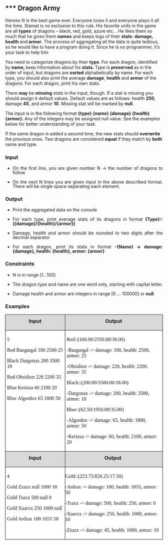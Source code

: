 <H2 LANG="bg-BG" CLASS="western"><SPAN LANG="en-US">*** </SPAN><SPAN LANG="en-US">Dragon
	Army</SPAN></H2>

<P STYLE="margin-top: 0.06in">Heroes III is the best game ever.
Everyone loves it and everyone plays it all the time. Stamat is no
exclusion to this rule. His favorite units in the game are all <B>types</B>
of dragons – black, red, gold, azure etc… He likes them so much
that he gives them <B>names</B> and keeps logs of their <B>stats</B>:
<B>damage, health </B>and<B> armor</B>. The process of aggregating
all the data is quite tedious, so he would like to have a program
doing it. Since he is no programmer, it’s your task to help him</P>
<P STYLE="margin-top: 0.06in">You need to categorize dragons by their
<B>type</B>. For each dragon, identified by <B>name, </B>keep
information about his <B>stats. </B>Type is <B>preserved </B>as in
the order of input, but dragons are <B>sorted</B> alphabetically by
name. For each type, you should also print the average <B>damage</B>,
<B>health</B> and <B>armor</B> of the dragons. For each dragon, print
his own stats. 
</P>
<P STYLE="margin-top: 0.06in">There <B>may</B> be <B>missing</B>
stats in the input, though. If a stat is missing you should assign it
default values. Default values are as follows: health <B>250</B>,
damage <B>45</B>, and armor <B>10</B>. Missing stat will be marked by
<B>null</B>.</P>
<P STYLE="margin-top: 0.06in">The input is in the following format
<B>{type} {name} {damage} {health} {armor}. </B>Any of the integers
may be assigned null value. See the examples below for better
understanding of your task.</P>
<P STYLE="margin-top: 0.06in">If the same dragon is added a second
time, the new stats should <B>overwrite</B> the previous ones. Two
dragons are considered <B>equal</B> if they match by <B>both</B> name
and type.</P>
<H3 CLASS="western">Input</H3>
<UL>
	<LI><P ALIGN=JUSTIFY STYLE="margin-top: 0.08in; line-height: 100%">On
	the first line, you are given number N -&gt; the number of dragons
	to follow</P>
	<LI><P ALIGN=JUSTIFY STYLE="margin-top: 0.08in; line-height: 100%">On
	the next N lines you are given input in the above described format.
	There will be single space separating each element.</P>
</UL>
<H3 CLASS="western">Output</H3>
<UL>
	<LI><P ALIGN=JUSTIFY STYLE="margin-top: 0.08in; line-height: 100%">Print
	the aggregated data on the console</P>
	<LI><P ALIGN=JUSTIFY STYLE="margin-top: 0.08in; line-height: 100%">For
	each type, print average stats of its dragons in format
	<B>{Type}::({damage}/{health}/{armor})</B></P>
	<LI><P ALIGN=JUSTIFY STYLE="margin-top: 0.08in; line-height: 100%">Damage,
	health and armor should be rounded to two digits after the decimal
	separator</P>
	<LI><P ALIGN=JUSTIFY STYLE="margin-top: 0.08in; line-height: 100%">For
	each dragon, print its stats in format <B>-{Name} -&gt; damage:
	{damage}, health: {health}, armor: {armor}</B></P>
</UL>
<H3 CLASS="western">Constraints</H3>
<UL>
	<LI><P ALIGN=JUSTIFY STYLE="margin-top: 0.08in; line-height: 100%">N
	is in range [1…100]</P>
	<LI><P ALIGN=JUSTIFY STYLE="margin-top: 0.08in; line-height: 100%">The
	dragon type and name are one word only, starting with capital
	letter.</P>
	<LI><P ALIGN=JUSTIFY STYLE="margin-top: 0.08in; line-height: 100%">Damage
	health and armor are integers in range [0 … 100000] or <B>null</B></P>
</UL>
<H3 CLASS="western">Examples</H3>
<TABLE WIDTH=696 CELLPADDING=4 CELLSPACING=0>
	<COL WIDTH=265>
	<COL WIDTH=412>
	<TR VALIGN=TOP>
		<TD WIDTH=265 BGCOLOR="#d9d9d9" STYLE="border: 1px solid #00000a; padding-top: 0.04in; padding-bottom: 0.04in; padding-left: 0.05in; padding-right: 0.06in">
			<P ALIGN=CENTER STYLE="margin-top: 0.06in"><B>Input</B></P>
		</TD>
		<TD WIDTH=412 BGCOLOR="#d9d9d9" STYLE="border: 1px solid #00000a; padding-top: 0.04in; padding-bottom: 0.04in; padding-left: 0.05in; padding-right: 0.06in">
			<P ALIGN=CENTER STYLE="margin-top: 0.06in"><B>Output</B></P>
		</TD>
	</TR>
	<TR VALIGN=TOP>
		<TD WIDTH=265 HEIGHT=15 BGCOLOR="#ffffff" STYLE="border: 1px solid #00000a; padding-top: 0.04in; padding-bottom: 0.04in; padding-left: 0.05in; padding-right: 0.06in">
			<P STYLE="margin-bottom: 0in"><FONT FACE="Consolas, serif">5</FONT></P>
			<P STYLE="margin-bottom: 0in"><FONT FACE="Consolas, serif">Red
			Bazgargal 100 2500 25</FONT></P>
			<P STYLE="margin-bottom: 0in"><FONT FACE="Consolas, serif">Black
			Dargonax 200 3500 18</FONT></P>
			<P STYLE="margin-bottom: 0in"><FONT FACE="Consolas, serif">Red
			Obsidion 220 2200 35</FONT></P>
			<P STYLE="margin-bottom: 0in"><FONT FACE="Consolas, serif">Blue
			Kerizsa 60 2100 20</FONT></P>
			<P><FONT FACE="Consolas, serif">Blue Algordox 65 1800 50</FONT></P>
		</TD>
		<TD WIDTH=412 BGCOLOR="#ffffff" STYLE="border: 1px solid #00000a; padding-top: 0.04in; padding-bottom: 0.04in; padding-left: 0.05in; padding-right: 0.06in">
			<P STYLE="margin-bottom: 0in"><FONT FACE="Consolas, serif">Red::(160.00/2350.00/30.00)</FONT></P>
			<P STYLE="margin-bottom: 0in"><FONT FACE="Consolas, serif">-Bazgargal
			-&gt; damage: 100, health: 2500, armor: 25</FONT></P>
			<P STYLE="margin-bottom: 0in"><FONT FACE="Consolas, serif">-Obsidion
			-&gt; damage: 220, health: 2200, armor: 35</FONT></P>
			<P STYLE="margin-bottom: 0in"><FONT FACE="Consolas, serif">Black::(200.00/3500.00/18.00)</FONT></P>
			<P STYLE="margin-bottom: 0in"><FONT FACE="Consolas, serif">-Dargonax
			-&gt; damage: 200, health: 3500, armor: 18</FONT></P>
			<P STYLE="margin-bottom: 0in"><FONT FACE="Consolas, serif">Blue::(62.50/1950.00/35.00)</FONT></P>
			<P STYLE="margin-bottom: 0in"><A NAME="_GoBack"></A><FONT FACE="Consolas, serif">-Algordox
			-&gt; damage: 65, health: 1800, armor: 50</FONT></P>
			<P><FONT FACE="Consolas, serif">-Kerizsa -&gt; damage: 60, health:
			2100, armor: 20</FONT></P>
		</TD>
	</TR>
	<TR VALIGN=TOP>
		<TD WIDTH=265 HEIGHT=14 BGCOLOR="#d9d9d9" STYLE="border: 1px solid #00000a; padding-top: 0.04in; padding-bottom: 0.04in; padding-left: 0.05in; padding-right: 0.06in">
			<P ALIGN=CENTER STYLE="margin-top: 0.06in"><B>Input</B></P>
		</TD>
		<TD WIDTH=412 BGCOLOR="#d9d9d9" STYLE="border-top: 1px solid #00000a; border-bottom: 1px solid #00000a; border-left: none; border-right: 1px solid #00000a; padding-top: 0.04in; padding-bottom: 0.04in; padding-left: 0in; padding-right: 0.06in">
			<P ALIGN=CENTER STYLE="margin-top: 0.06in"><B>Output</B></P>
		</TD>
	</TR>
	<TR VALIGN=TOP>
		<TD WIDTH=265 HEIGHT=14 BGCOLOR="#ffffff" STYLE="border: 1px solid #00000a; padding-top: 0.04in; padding-bottom: 0.04in; padding-left: 0.05in; padding-right: 0.06in">
			<P STYLE="margin-bottom: 0in"><FONT FACE="Consolas, serif">4</FONT></P>
			<P STYLE="margin-bottom: 0in"><FONT FACE="Consolas, serif">Gold
			Zzazx null 1000 10</FONT></P>
			<P STYLE="margin-bottom: 0in"><FONT FACE="Consolas, serif">Gold
			Traxx 500 null 0</FONT></P>
			<P STYLE="margin-bottom: 0in"><FONT FACE="Consolas, serif">Gold
			Xaarxx 250 1000 null</FONT></P>
			<P><FONT FACE="Consolas, serif">Gold Ardrax 100 1055 50</FONT></P>
		</TD>
		<TD WIDTH=412 BGCOLOR="#ffffff" STYLE="border-top: 1px solid #00000a; border-bottom: 1px solid #00000a; border-left: none; border-right: 1px solid #00000a; padding-top: 0.04in; padding-bottom: 0.04in; padding-left: 0in; padding-right: 0.06in">
			<P STYLE="margin-bottom: 0in"><FONT FACE="Consolas, serif">Gold::(223.75/826.25/17.50)</FONT></P>
			<P STYLE="margin-bottom: 0in"><FONT FACE="Consolas, serif">-Ardrax
			-&gt; damage: 100, health: 1055, armor: 50</FONT></P>
			<P STYLE="margin-bottom: 0in"><FONT FACE="Consolas, serif">-Traxx
			-&gt; damage: 500, health: 250, armor: 0</FONT></P>
			<P STYLE="margin-bottom: 0in"><FONT FACE="Consolas, serif">-Xaarxx
			-&gt; damage: 250, health: 1000, armor: 10</FONT></P>
			<P><FONT FACE="Consolas, serif">-Zzazx -&gt; damage: 45, health:
			1000, armor: 10</FONT></P>
		</TD>
	</TR>
</TABLE>
